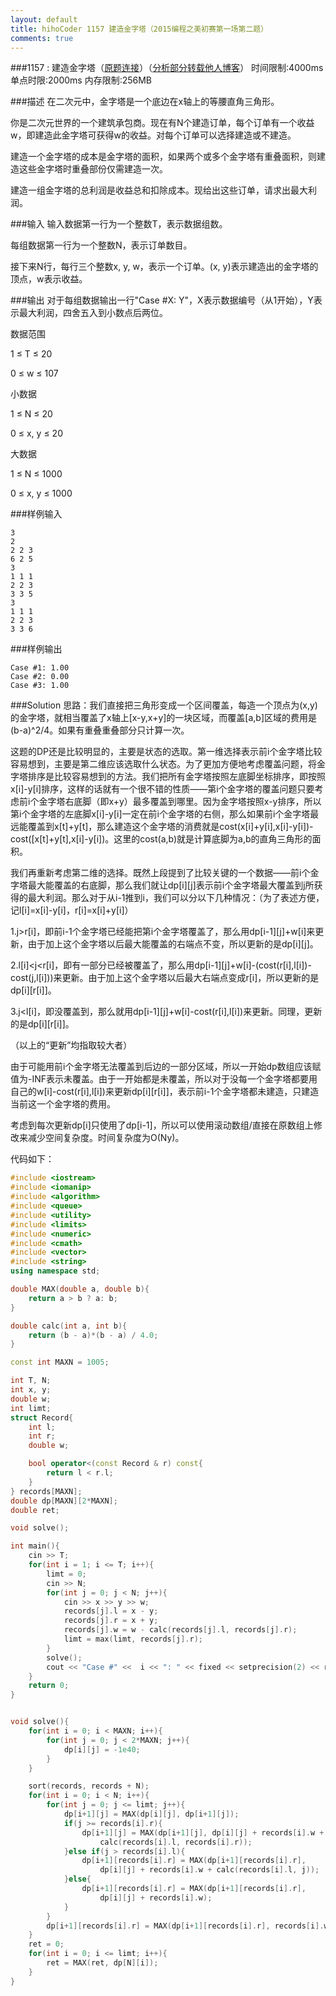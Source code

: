 ```yaml
---
layout: default
title: hihoCoder 1157 建造金字塔（2015编程之美初赛第一场第二题）
comments: true
---
```


###1157 : 建造金字塔（[原题连接](http://hihocoder.com/problemset/problem/1157)）（[分析部分转载他人博客](http://blog.csdn.net/qq476458427/article/details/45314639)）
时间限制:4000ms
单点时限:2000ms
内存限制:256MB

###描述
在二次元中，金字塔是一个底边在x轴上的等腰直角三角形。

你是二次元世界的一个建筑承包商。现在有N个建造订单，每个订单有一个收益w，即建造此金字塔可获得w的收益。对每个订单可以选择建造或不建造。

建造一个金字塔的成本是金字塔的面积，如果两个或多个金字塔有重叠面积，则建造这些金字塔时重叠部份仅需建造一次。

建造一组金字塔的总利润是收益总和扣除成本。现给出这些订单，请求出最大利润。

###输入
输入数据第一行为一个整数T，表示数据组数。

每组数据第一行为一个整数N，表示订单数目。

接下来N行，每行三个整数x, y, w，表示一个订单。(x, y)表示建造出的金字塔的顶点，w表示收益。

###输出
对于每组数据输出一行"Case #X: Y"，X表示数据编号（从1开始），Y表示最大利润，四舍五入到小数点后两位。

数据范围

1 ≤ T ≤ 20

0 ≤ w ≤ 107

小数据

1 ≤ N ≤ 20

0 ≤ x, y ≤ 20

大数据

1 ≤ N ≤ 1000

0 ≤ x, y ≤ 1000



###样例输入
```
3
2
2 2 3
6 2 5
3
1 1 1
2 2 3
3 3 5
3
1 1 1
2 2 3
3 3 6
```
###样例输出
```
Case #1: 1.00
Case #2: 0.00
Case #3: 1.00
```

###Solution
思路：我们直接把三角形变成一个区间覆盖，每造一个顶点为(x,y)的金字塔，就相当覆盖了x轴上[x-y,x+y]的一块区域，而覆盖[a,b]区域的费用是(b-a)^2/4。如果有重叠重叠部分只计算一次。

这题的DP还是比较明显的，主要是状态的选取。第一维选择表示前i个金字塔比较容易想到，主要是第二维应该选取什么状态。为了更加方便地考虑覆盖问题，将金字塔排序是比较容易想到的方法。我们把所有金字塔按照左底脚坐标排序，即按照x[i]-y[i]排序，这样的话就有一个很不错的性质——第i个金字塔的覆盖问题只要考虑前i个金字塔右底脚（即x+y）最多覆盖到哪里。因为金字塔按照x-y排序，所以第i个金字塔的左底脚x[i]-y[i]一定在前i个金字塔的右侧，那么如果前i个金字塔最远能覆盖到x[t]+y[t]，那么建造这个金字塔的消费就是cost(x[i]+y[i],x[i]-y[i])-cost([x[t]+y[t],x[i]-y[i])。这里的cost(a,b)就是计算底脚为a,b的直角三角形的面积。

我们再重新考虑第二维的选择。既然上段提到了比较关键的一个数据——前i个金字塔最大能覆盖的右底脚，那么我们就让dp[i][j]表示前i个金字塔最大覆盖到j所获得的最大利润。那么对于从i-1推到i，我们可以分以下几种情况：（为了表述方便，记l[i]=x[i]-y[i]，r[i]=x[i]+y[i]）

1.j>r[i]，即前i-1个金字塔已经能把第i个金字塔覆盖了，那么用dp[i-1][j]+w[i]来更新，由于加上这个金字塔以后最大能覆盖的右端点不变，所以更新的是dp[i][j]。

2.l[i]<j<r[i]，即有一部分已经被覆盖了，那么用dp[i-1][j]+w[i]-(cost(r[i],l[i])-cost(j,l[i]))来更新。由于加上这个金字塔以后最大右端点变成r[i]，所以更新的是dp[i][r[i]]。

3.j<l[i]，即没覆盖到，那么就用dp[i-1][j]+w[i]-cost(r[i],l[i])来更新。同理，更新的是dp[i][r[i]]。

（以上的“更新”均指取较大者）

由于可能用前i个金字塔无法覆盖到后边的一部分区域，所以一开始dp数组应该赋值为-INF表示未覆盖。由于一开始都是未覆盖，所以对于没每一个金字塔都要用自己的w[i]-cost(r[i],l[i])来更新dp[i][r[i]]，表示前i-1个金字塔都未建造，只建造当前这一个金字塔的费用。

考虑到每次更新dp[i]只使用了dp[i-1]，所以可以使用滚动数组/直接在原数组上修改来减少空间复杂度。时间复杂度为O(Ny)。

代码如下：
```cpp
#include <iostream>
#include <iomanip>
#include <algorithm>
#include <queue>
#include <utility>
#include <limits>
#include <numeric>
#include <cmath>
#include <vector>
#include <string>
using namespace std;

double MAX(double a, double b){
	return a > b ? a: b;
}

double calc(int a, int b){
	return (b - a)*(b - a) / 4.0;
}

const int MAXN = 1005;

int T, N;
int x, y;
double w;
int limt;
struct Record{
	int l;
	int r;
	double w;

	bool operator<(const Record & r) const{
		return l < r.l;
	}
} records[MAXN];
double dp[MAXN][2*MAXN];
double ret;

void solve();

int main(){
	cin >> T;
	for(int i = 1; i <= T; i++){
		limt = 0;
		cin >> N;
		for(int j = 0; j < N; j++){
			cin >> x >> y >> w;
			records[j].l = x - y;
			records[j].r = x + y;
			records[j].w = w - calc(records[j].l, records[j].r);
			limt = max(limt, records[j].r);
		}
		solve();
		cout << "Case #" <<  i << ": " << fixed << setprecision(2) << ret << endl;
	}
	return 0;
}


void solve(){
	for(int i = 0; i < MAXN; i++){
		for(int j = 0; j < 2*MAXN; j++){
			dp[i][j] = -1e40;
		}
	}

	sort(records, records + N);
	for(int i = 0; i < N; i++){
		for(int j = 0; j <= limt; j++){
			dp[i+1][j] = MAX(dp[i][j], dp[i+1][j]);
			if(j >= records[i].r){
				dp[i+1][j] = MAX(dp[i+1][j], dp[i][j] + records[i].w + 
					calc(records[i].l, records[i].r));
			}else if(j > records[i].l){
				dp[i+1][records[i].r] = MAX(dp[i+1][records[i].r],
					dp[i][j] + records[i].w + calc(records[i].l, j));
			}else{
				dp[i+1][records[i].r] = MAX(dp[i+1][records[i].r],
					dp[i][j] + records[i].w);
			}
		}
		dp[i+1][records[i].r] = MAX(dp[i+1][records[i].r], records[i].w);
	}
	ret = 0;
	for(int i = 0; i <= limt; i++){
		ret = MAX(ret, dp[N][i]);
	}
}
```
